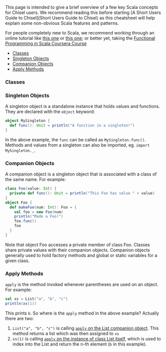 This page is intended to give a brief overview of a few key Scala concepts for Chisel users. We recommend reading this before starting [A Short Users Guide to Chisel](Short Users Guide to Chisel) as this cheatsheet will help explain some non-obvious Scala features and patterns.

For people completely new to Scala, we recommend working through an online tutorial like [this one](https://www.tutorialspoint.com/scala/index.htm) or [this one](http://docs.scala-lang.org/tutorials/); or better yet, taking the [Functional Programming in Scala Coursera Course](https://www.coursera.org/learn/progfun1)

* [Classes](#classes)
* [Singleton Objects](#singleton-objects)
* [Companion Objects](#companion-objects)
* [Apply Methods](#apply-methods)

### Classes

### Singleton Objects

A singleton object is a standalone instance that holds values and functions. They are declared with the `object` keyword:

```scala
object MySingleton {
  def func(): Unit = println("A function in a singleton!")
}
```

In the above example, the `func` can be called as `MySingleton.func()`. Methods and values from a singleton can also be imported, eg. `import MySingleton._`.

### Companion Objects

A companion object is a singleton object that is associated with a class of the same name. For example:

```scala
class Foo(value: Int) {
  private def func(): Unit = println("This Foo has value " + value)
}
object Foo {
  def makeFoo(num: Int): Foo = {
    val foo = new Foo(num)
    println("Made a Foo!")
    foo.func()
    foo
  }
}
```

Note that object Foo accesses a private member of class Foo. Classes share private values with their companion objects. Companion objects generally used to hold factory methods and global or static variables for a given class.

### Apply Methods

`apply` is the method invoked whenever parentheses are used on an object. For example:

```scala
val xs = List("a", "b", "c")
println(xs(1))
```

This prints `b`. So where is the `apply` method in the above example? Actually there are two:

1. `List("a", "b", "c")` is calling [`apply` on the List companion object](http://www.scala-lang.org/api/current/scala/collection/immutable/List$.html#apply[A](xs:A*):List[A]). This method returns a list which was then assigned to `xs`
1. `xs(1)` is calling [`apply` on the instance of class List itself](http://www.scala-lang.org/api/current/scala/collection/immutable/List.html#apply(n:Int):A), which is used to index into the List and return the n-th element (`b` in this example).

